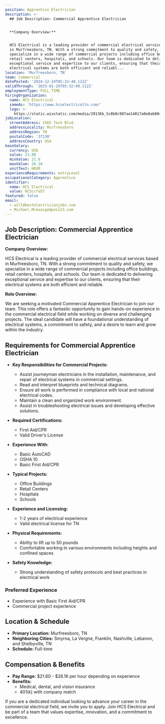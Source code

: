 ```yaml
---
position: Apprentice Electrician
description: >-
  ## Job Description: Commercial Apprentice Electrician


  **Company Overview:**


  HCS Electrical is a leading provider of commercial electrical services based
  in Murfreesboro, TN. With a strong commitment to quality and safety, we
  specialize in a wide range of commercial projects including office buildings,
  retail centers, hospitals, and schools. Our team is dedicated to delivering
  exceptional service and expertise to our clients, ensuring that their
  electrical systems are both efficient and reliabl...
location: 'Murfreesboro, TN'
team: Commercial
datePosted: '2024-12-24T05:32:40.112Z'
validThrough: '2025-01-29T05:32:40.112Z'
employmentType: FULL_TIME
hiringOrganization:
  name: HCS Electrical
  sameAs: 'https://www.hcselectricaltn.com/'
  logo: >-
    https://static.wixstatic.com/media/29136b_5c8b0c907ae14017a0e0ab8046606ac9~mv2.png/v1/crop/x_63,y_193,w_388,h_118/fill/w_398,h_120,al_c,lg_1,q_85,enc_avif,quality_auto/Android%20Playstore%20Logo.png
jobLocation:
  streetAddress: 1565 Tech Blvd.
  addressLocality: Murfreesboro
  addressRegion: TN
  postalCode: '37130'
  addressCountry: USA
baseSalary:
  currency: USD
  value: 23.88
  minValue: 21.6
  maxValue: 26.16
  unitText: HOUR
experienceRequirements: entryLevel
occupationalCategory: Apprentice
identifier:
  name: HCS Electrical
  value: HCSccfa57
featured: false
email:
  - will@bestelectricianjobs.com
  - Michael.Mckeaige@pes123.com
---
```




## Job Description: Commercial Apprentice Electrician

**Company Overview:**

HCS Electrical is a leading provider of commercial electrical services based in Murfreesboro, TN. With a strong commitment to quality and safety, we specialize in a wide range of commercial projects including office buildings, retail centers, hospitals, and schools. Our team is dedicated to delivering exceptional service and expertise to our clients, ensuring that their electrical systems are both efficient and reliable.

**Role Overview:**

We are seeking a motivated Commercial Apprentice Electrician to join our team. This role offers a fantastic opportunity to gain hands-on experience in the commercial electrical field while working on diverse and challenging projects. The ideal candidate will have a foundational understanding of electrical systems, a commitment to safety, and a desire to learn and grow within the industry.

## Requirements for Commercial Apprentice Electrician

- **Key Responsibilities for Commercial Projects:**
  - Assist journeyman electricians in the installation, maintenance, and repair of electrical systems in commercial settings.
  - Read and interpret blueprints and technical diagrams.
  - Ensure all work is performed in compliance with local and national electrical codes.
  - Maintain a clean and organized work environment.
  - Assist in troubleshooting electrical issues and developing effective solutions.

- **Required Certifications:**
  - First Aid/CPR
  - Valid Driver’s License

- **Experience With:**
  - Basic AutoCAD
  - OSHA 10
  - Basic First Aid/CPR

- **Typical Projects:**
  - Office Buildings
  - Retail Centers
  - Hospitals
  - Schools

- **Experience and Licensing:**
  - 1-2 years of electrical experience
  - Valid electrical license for TN

- **Physical Requirements:**
  - Ability to lift up to 50 pounds
  - Comfortable working in various environments including heights and confined spaces

- **Safety Knowledge:**
  - Strong understanding of safety protocols and best practices in electrical work

### Preferred Experience

- Experience with Basic First Aid/CPR
- Commercial project experience

## Location & Schedule

- **Primary Location:** Murfreesboro, TN
- **Neighboring Cities:** Smyrna, La Vergne, Franklin, Nashville, Lebanon, and Shelbyville, TN
- **Schedule:** Full-time

## Compensation & Benefits

- **Pay Range:** $21.60 - $26.16 per hour depending on experience
- **Benefits:**
  - Medical, dental, and vision insurance
  - 401(k) with company match

If you are a dedicated individual looking to advance your career in the commercial electrical field, we invite you to apply. Join HCS Electrical and be part of a team that values expertise, innovation, and a commitment to excellence.